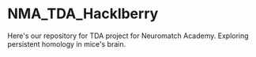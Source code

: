 # NMA_TDA_Hacklberry
Here's our repository for TDA project for Neuromatch Academy. Exploring persistent homology in mice's brain. 
